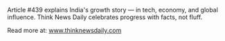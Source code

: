 Article #439 explains India's growth story — in tech, economy, and global influence. Think News Daily celebrates progress with facts, not fluff.

Read more at: www.thinknewsdaily.com